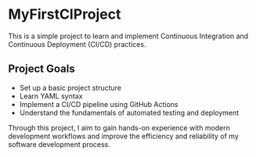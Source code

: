 # MyFirstCIProject

This is a simple project to learn and implement Continuous Integration and Continuous Deployment (CI/CD) practices.

## Project Goals

- Set up a basic project structure
- Learn YAML syntax
- Implement a CI/CD pipeline using GitHub Actions
- Understand the fundamentals of automated testing and deployment

Through this project, I aim to gain hands-on experience with modern development workflows and improve the efficiency and reliability of my software development process.
